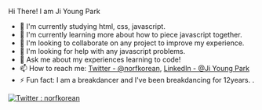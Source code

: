 Hi There! I am Ji Young Park

- 🔭 I'm currently studying html, css, javascript.
- 🌱 I'm currently learning more about how to piece javascript together.
- 👯 I'm looking to collaborate on any project to improve my experience.
- 🤔 I'm looking for help with any javascript problems.
- 💬 Ask me about my experiences learning to code!
- 📫 How to reach me: [Twitter - @norfkorean](https://twitter.com/norfkorean), [LinkedIn - @Ji Young Park](https://www.linkedin.com/in/ji-young-park-457a96a1/)
- ⚡ Fun fact: I am a breakdancer and I've been breakdancing for 12years.
.

[![Twitter : norfkorean](https://img.shields.io/twitter/follow/norfkorean?style=social)](https://twitter.com/norfkorean)
